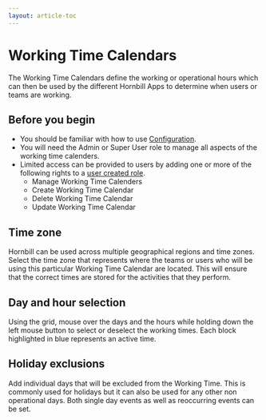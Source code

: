 ```yaml
---
layout: article-toc
---
```

# Working Time Calendars
The Working Time Calendars define the working or operational hours which can then be used by the different Hornbill Apps to determine when users or teams are working.

## Before you begin
* You should be familiar with how to use [Configuration](/esp-config/getting-started/using-configuration).
* You will need the Admin or Super User role to manage all aspects of the working time calenders.
* Limited access can be provided to users by adding one or more of the following rights to a [user created role](/esp-config/organizational-data/roles#user-created-roles).
    * Manage Working Time Calenders
    * Create Working Time Calendar
    * Delete Working Time Calendar
    * Update Working Time Calendar

## Time zone
Hornbill can be used across multiple geographical regions and time zones. Select the time zone that represents where the teams or users who will be using this particular Working Time Calendar are located. This will ensure that the correct times are stored for the activities that they perform.

## Day and hour selection
Using the grid, mouse over the days and the hours while holding down the left mouse button to select or deselect the working times. Each block highlighted in blue represents an active time.

## Holiday exclusions
Add individual days that will be excluded from the Working Time. This is commonly used for holidays but it can also be used for any other non operational days. Both single day events as well as reoccurring events can be set.